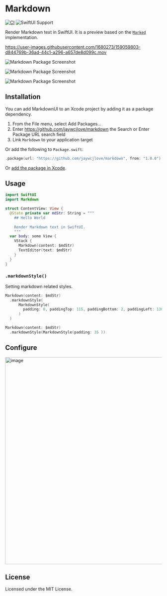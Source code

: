 Markdown
===

[![CI](https://github.com/jaywcjlove/markdown/actions/workflows/ci.yml/badge.svg)](https://github.com/jaywcjlove/markdown/actions/workflows/ci.yml)
![SwiftUI Support](https://shields.io/badge/SwiftUI-macOS%20v10.15%20%7C%20iOS%20v13-green?logo=Swift&style=flat)

Render Markdown text in SwiftUI. It is a preview based on the [`Marked`](https://github.com/markedjs/marked) implementation.

https://user-images.githubusercontent.com/1680273/159059803-d844769b-36ad-44c1-a296-a657de8d099c.mov

![Markdown Package Screenshot](https://user-images.githubusercontent.com/1680273/158006647-19d180e2-2549-4cd4-b108-91778beccc1b.png)

![Markdown Package Screenshot](https://user-images.githubusercontent.com/1680273/158075575-14c9c942-5b99-479c-9935-b631bac3828e.png)

![Markdown Package Screenshot](https://user-images.githubusercontent.com/1680273/158075581-925d267f-47ce-4468-b891-0fb2467b89df.png)

## Installation

You can add MarkdownUI to an Xcode project by adding it as a package dependency.

1. From the File menu, select Add Packages…
2. Enter https://github.com/jaywcjlove/markdown the Search or Enter Package URL search field
3. Link `Markdown` to your application target

Or add the following to `Package.swift`:

```swift
.package(url: "https://github.com/jaywcjlove/markdown", from: "1.0.0")
```

Or [add the package in Xcode](https://developer.apple.com/documentation/xcode/adding_package_dependencies_to_your_app).

## Usage

```swift
import SwiftUI
import Markdown

struct ContentView: View {
  @State private var mdStr: String = """
    ## Hello World
    
    Render Markdown text in SwiftUI.
    """
  var body: some View {
    VStack {
      Markdown(content: $mdStr)
      TextEditor(text: $mdStr)
    }
  }
}
```

### `.markdownStyle()`

Setting markdown related styles.

```swift
Markdown(content: $mdStr)
  .markdownStyle(
      MarkdownStyle(
        padding: 0, paddingTop: 115, paddingBottom: 2, paddingLeft: 130, paddingRight: 5
      )
  )
```

```swift
Markdown(content: $mdStr)
  .markdownStyle(MarkdownStyle(padding: 35 ))
```

## Configure

<img width="666" alt="image" src="https://user-images.githubusercontent.com/1680273/158029436-cb6eb339-f698-4dcd-9508-acda79683aba.png">

## License

Licensed under the MIT License.
